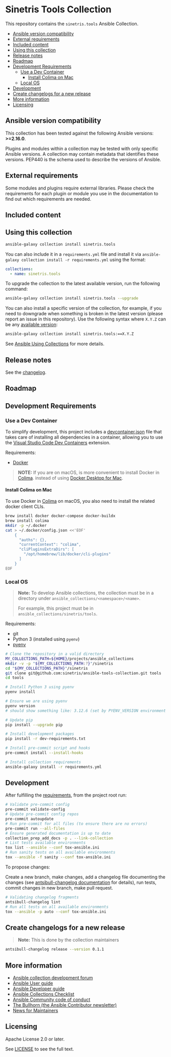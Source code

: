 # Sinetris Tools Collection

This repository contains the `sinetris.tools` Ansible Collection.

- [Ansible version compatibility](#ansible-version-compatibility)
- [External requirements](#external-requirements)
- [Included content](#included-content)
- [Using this collection](#using-this-collection)
- [Release notes](#release-notes)
- [Roadmap](#roadmap)
- [Development Requirements](#development-requirements)
  - [Use a Dev Container](#use-a-dev-container)
    - [Install Colima on Mac](#install-colima-on-mac)
  - [Local OS](#local-os)
- [Development](#development)
- [Create changelogs for a new release](#create-changelogs-for-a-new-release)
- [More information](#more-information)
- [Licensing](#licensing)

<!--start requires_ansible-->
## Ansible version compatibility

This collection has been tested against the following Ansible versions: **>=2.16.0**.

Plugins and modules within a collection may be tested with only specific Ansible versions.
A collection may contain metadata that identifies these versions.
PEP440 is the schema used to describe the versions of Ansible.
<!--end requires_ansible-->

## External requirements

Some modules and plugins require external libraries. Please check the
requirements for each plugin or module you use in the documentation to find out
which requirements are needed.

## Included content

<!--start collection content-->
<!--end collection content-->

## Using this collection

```bash
ansible-galaxy collection install sinetris.tools
```

You can also include it in a `requirements.yml` file and install it via
`ansible-galaxy collection install -r requirements.yml` using the format:

```yaml
collections:
  - name: sinetris.tools
```

To upgrade the collection to the latest available version, run the following
command:

```bash
ansible-galaxy collection install sinetris.tools --upgrade
```

You can also install a specific version of the collection, for example, if you
need to downgrade when something is broken in the latest version (please report
an issue in this repository). Use the following syntax where `X.Y.Z` can be any
[available version](https://galaxy.ansible.com/sinetris/tools):

```bash
ansible-galaxy collection install sinetris.tools:==X.Y.Z
```

See
[Ansible Using Collections](https://docs.ansible.com/ansible/latest/user_guide/collections_using.html)
for more details.

## Release notes

See the
[changelog](https://github.com/sinetris/ansible-tools-collection/tree/main/CHANGELOG.md).

## Roadmap

<!--
  Optional. Include the roadmap for this collection, and the proposed release/versioning
  strategy so users can anticipate the upgrade/update cycle.
-->

## Development Requirements

### Use a Dev Container

To simplify development, this project includes a [devcontainer.json](.devcontainer/devcontainer.json)
file that takes care of installing all dependencies in a container, allowing you to use the
[Visual Studio Code Dev Containers][vs-code-devcontainers] extension.

Requirements:

- [Docker][docker-setup]

> **NOTE:** If you are on macOS, is more convenient to install Docker in [Colima](#install-colima-on-mac).
> instead of using [Docker Desktop for Mac][docker-mac].

#### Install Colima on Mac

To use Docker in [Colima][colima] on macOS, you also need to install the related docker client CLIs.

```sh
brew install docker docker-compose docker-buildx
brew install colima
mkdir -p ~/.docker
cat > ~/.docker/config.json <<'EOF'
	{
	  "auths": {},
	  "currentContext": "colima",
	  "cliPluginsExtraDirs": [
	    "/opt/homebrew/lib/docker/cli-plugins"
	  ]
	}
EOF
```

### Local OS

> **Note:** To develop Ansible collections, the collection must be in a directory under
> `ansible_collections/<namespace>/<name>`.
>
> For example, this project must be in `ansible_collections/sinetris/tools`.

Requirements:

- git
- Python 3 (installed using `pyenv`)
- [pyenv](https://github.com/pyenv/pyenv)

```sh
# Clone the repository in a valid directory
MY_COLLECTIONS_PATH=${HOME}/projects/ansible_collections
mkdir -v -p "${MY_COLLECTIONS_PATH:?}"/sinetris
cd "${MY_COLLECTIONS_PATH}"/sinetris
git clone git@github.com:sinetris/ansible-tools-collection.git tools
cd tools

# Install Python 3 using pyenv
pyenv install

# Ensure we are using pyenv
pyenv version
# should show something like: 3.12.6 (set by PYENV_VERSION environment variable)

# Update pip
pip install --upgrade pip

# Install development packages
pip install -r dev-requirements.txt

# Install pre-commit script and hooks
pre-commit install --install-hooks

# Install collection requirements
ansible-galaxy install -r requirements.yml
```

## Development

After fulfilling the [requirements](#development-requirements),
from the project root run:

```sh
# Validate pre-commit config
pre-commit validate-config
# Update pre-commit config repos
pre-commit autoupdate
# Run pre-commit for all files (to ensure there are no errors)
pre-commit run --all-files
# Ensure generated documentation is up to date
collection_prep_add_docs -p . --link-collection
# List tests available environments
tox list --ansible --conf tox-ansible.ini
# Run sanity tests on all available environments
tox --ansible -f sanity --conf tox-ansible.ini
```

To propose changes:

Create a new branch, make changes, add a changelog file documenting the changes (see
[antsibull-changelog documentation][antsibull-changelog-docs] for details), run tests,
commit changes in new branch, make pull request.

```sh
# Validating changelog fragments
antsibull-changelog lint
# Run all tests on all available environments
tox --ansible -p auto --conf tox-ansible.ini
```

## Create changelogs for a new release

> **Note:** This is done by the collection maintainers

```sh
antsibull-changelog release --version 0.1.1
```

## More information

- [Ansible collection development forum](https://forum.ansible.com/c/project/collection-development/27)
- [Ansible User guide](https://docs.ansible.com/ansible/devel/user_guide/index.html)
- [Ansible Developer guide](https://docs.ansible.com/ansible/devel/dev_guide/index.html)
- [Ansible Collections Checklist](https://docs.ansible.com/ansible/devel/community/collection_contributors/collection_requirements.html)
- [Ansible Community code of conduct](https://docs.ansible.com/ansible/devel/community/code_of_conduct.html)
- [The Bullhorn (the Ansible Contributor newsletter)](https://docs.ansible.com/ansible/devel/community/communication.html#the-bullhorn)
- [News for Maintainers](https://forum.ansible.com/tag/news-for-maintainers)

## Licensing

Apache License 2.0 or later.

See [LICENSE](https://github.com/sinetris/ansible-tools-collection/blob/main/LICENSE)
to see the full text.

[antsibull-changelog-docs]: <https://ansible.readthedocs.io/projects/antsibull-changelog/changelogs/> "antsibull-changelog Documentation"
[colima]: <https://github.com/abiosoft/colima> "Colima: container runtimes on macOS"
[docker-mac]: <https://docs.docker.com/desktop/setup/install/mac-install/> "Install Docker Desktop on Mac"
[docker-setup]: <https://docs.docker.com/get-started/introduction/get-docker-desktop/> "Get Docker Desktop"
[vs-code-devcontainers]: <https://code.visualstudio.com/docs/devcontainers/containers> "VS Code: Developing inside a Container"
